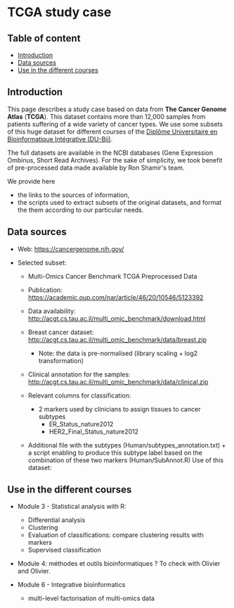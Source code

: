 # TCGA study case

## Table of content

- [Introduction](#introduction)
- [Data sources](#data-sources)
- [Use in the different courses](#use-in-the-different-courses)

## Introduction

This page describes a study case based on data from __The Cancer Genome Atlas__ (__TCGA__). This dataset contains more than 12,000 samples from patients suffering of a wide variety of cancer types. We use some subsets of this huge dataset for different courses of the [Diplôme Universitaire en Bioinformatique Intégrative (DU-Bii)](https://du-bii.github.io/accueil). 

The full datasets are available in the NCBI databases (Gene Expression Ombinus, Short Read Archives). For the sake of simplicity, we took benefit of pre-processed data made available by Ron Shamir's team.

We provide here 

- the links to the sources of information,
- the scripts used to extract subsets of the original datasets, and format the them according to our particular needs.


## Data sources

- Web: <https://cancergenome.nih.gov/>

- Selected subset: 

    - Multi-Omics Cancer Benchmark TCGA Preprocessed Data
    - Publication: <https://academic.oup.com/nar/article/46/20/10546/5123392>
    - Data availability: <http://acgt.cs.tau.ac.il/multi_omic_benchmark/download.html>
    - Breast cancer dataset: <http://acgt.cs.tau.ac.il/multi_omic_benchmark/data/breast.zip>
        - Note: the data is pre-normalised (library scaling + log2 transformation)
    - Clinical annotation for the samples: <http://acgt.cs.tau.ac.il/multi_omic_benchmark/data/clinical.zip>
    - Relevant columns for classification: 
        - 2 markers used by clinicians to assign tissues to cancer subtypes
            - ER_Status_nature2012
            - HER2_Final_Status_nature2012
       
       
     - Additional file with the subtypes (Human/subtypes_annotation.txt) + a script enabling to produce this subtype label based on the combination of these two markers (Human/SubAnnot.R)
Use of this dataset:

## Use in the different courses

- Module 3 - Statistical analysis with R:
    - Differential analysis
    - Clustering
    - Evaluation of classifications: compare clustering results with markers
    - Supervised classification

- Module 4: méthodes et outils bioinformatiques ? To check with Olivier and Olivier. 

- Module 6 - Integrative bioinformatics
    - multi-level factorisation of multi-omics data

 
